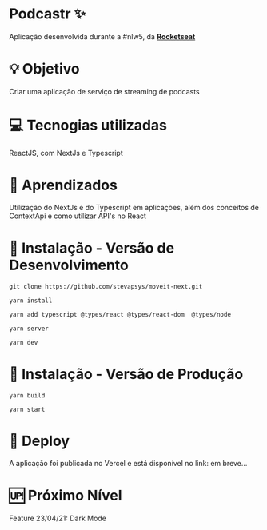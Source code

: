# Podcastr :sparkles:

Aplicação desenvolvida durante a #nlw5, da  <a href="https://rocketseat.com.br/">**Rocketseat**</a>

#  :bulb: Objetivo 

Criar uma aplicação de serviço de streaming de podcasts


#  :computer: Tecnogias utilizadas

ReactJS, com NextJs e Typescript 

#  :bookmark_tabs: Aprendizados 

Utilização do NextJs e do Typescript em aplicações, além dos conceitos de ContextApi e como utilizar API's no React 

# :stars: Instalação - Versão de Desenvolvimento 

``` git clone https://github.com/stevapsys/moveit-next.git ``` 

``` yarn install ``` 

``` yarn add typescript @types/react @types/react-dom  @types/node ``` 

``` yarn server  ``` 

``` yarn dev ``` 

# :stars: Instalação - Versão de Produção  

``` yarn build  ``` 

``` yarn start  ``` 

# :dizzy: Deploy 

A aplicação foi publicada no Vercel e está disponível no link: em breve... 

# :up: Próximo Nível 

Feature 23/04/21: Dark Mode 
